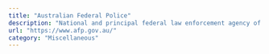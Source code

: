 ```yaml
---
title: "Australian Federal Police"
description: "National and principal federal law enforcement agency of the Australian Government with the unique role of investigating crime and to protect the national security of the Commonwealth of Australia."
url: "https://www.afp.gov.au/"
category: "Miscellaneous"
---
```

